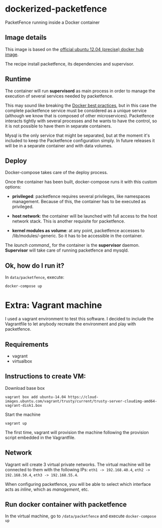 # dockerized-packetfence
PacketFence running inside a Docker container

## Image details

This image is based on the [official ubuntu 12.04 (precise) docker hub image](https://hub.docker.com/_/ubuntu/).

The recipe install packetfence, its dependencies and supervisor.

## Runtime

The container will run __supervisord__ as main process in order to manage the execution of several services needed by packetfence.

This may sound like breaking the [Docker best practices](https://docs.docker.com/articles/dockerfile_best-practices/#run-only-one-process-per-container), but in this case the complete packetfence service must be considered as a unique service (although we know that is composed of other microservices). Packetfence interacts tightly with several processes and he wants to have the control, so it is not possible to have them in separate containers.

Mysql is the only service that might be separated, but at the moment it's included to keep the Packetfence configuration simply.  In future releases it will be in a separate container and with data volumes.


## Deploy

Docker-compose takes care of the deploy process.

Once the container has been built, docker-compose runs it with this custom options:

- __privileged__: packetfence requires several privileges, like namespaces management. Because of this, the container has to be executed as privileged.

- __host network__: the container will be launched with full access to the host network stack. This is another requisite for packetfence.

- __kernel modules as volume__: at any point, packetfence accesses to /lib/modules/<linux-version>-generic. So it has to be accessible in the container.

The _launch command__ for the container is the __supervisor__ daemon. __Supervisor__ will take care of running packetfence and mysqld.

## Ok, how do I run it?

In `data/packetfence`, execute:

`docker-compose up`

# Extra: Vagrant machine

I used a vagrant environment to test this software. I decided to include the Vagrantfile to let anybody recreate the environment and play with packetfence.

## Requirements

- vagrant
- virtualbox

## Instructions to create VM:

Download base box

`vagrant box add ubuntu-14.04 https://cloud-images.ubuntu.com/vagrant/trusty/current/trusty-server-cloudimg-amd64-vagrant-disk1.box`

Start the machine

`vagrant up`

The first time, vagrant will provision the machine following the provision script embedded in the Vagrantfile.

## Network

Vagrant will create 3 virtual private networks. The virtual machine will be connected to them with the following IPs: `eth1 -> 192.168.40.4`, `eth2 -> 192.168.50.4`, `eth3 -> 192.168.55.4`.

When configuring packetfence, you will be able to select which interface acts as _inline_, which as _management_, etc.

## Run docker container with packetfence

In the virtual machine, go to `/data/packetfence` and execute `docker-compose up`
